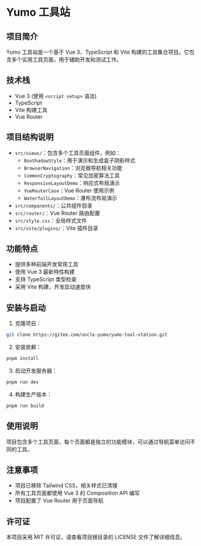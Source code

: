 # Yumo 工具站

## 项目简介
Yumo 工具站是一个基于 Vue 3、TypeScript 和 Vite 构建的工具集合项目。它包含多个实用工具页面，用于辅助开发和测试工作。

## 技术栈
- Vue 3 (使用 `<script setup>` 语法)
- TypeScript
- Vite 构建工具
- Vue Router

## 项目结构说明
- `src/views/`：包含多个工具页面组件，例如：
  - `BoxShadowStyle`：用于演示和生成盒子阴影样式
  - `BrowserNavigation`：浏览器导航相关功能
  - `CommonCryptography`：常见加密算法工具
  - `ResponsiveLayoutDemo`：响应式布局演示
  - `VueRouterCase`：Vue Router 使用示例
  - `WaterfallLayoutDemo`：瀑布流布局演示
- `src/components/`：公共组件目录
- `src/router/`：Vue Router 路由配置
- `src/style.css`：全局样式文件
- `src/vite/plugins/`：Vite 插件目录

## 功能特点
- 提供多种前端开发常用工具
- 使用 Vue 3 最新特性构建
- 支持 TypeScript 类型检查
- 采用 Vite 构建，开发启动速度快

## 安装与启动
1. 克隆项目：
```bash
git clone https://gitee.com/uncle-yumo/yumo-tool-station.git
```

2. 安装依赖：
```bash
pnpm install
```

3. 启动开发服务器：
```bash
pnpm run dev
```

4. 构建生产版本：
```bash
pnpm run build
```

## 使用说明
项目包含多个工具页面，每个页面都是独立的功能模块，可以通过导航菜单访问不同的工具。

## 注意事项
- 项目已移除 Tailwind CSS，相关样式已清理
- 所有工具页面都使用 Vue 3 的 Composition API 编写
- 项目配置了 Vue Router 用于页面导航

## 许可证
本项目采用 MIT 许可证，请查看项目根目录的 LICENSE 文件了解详细信息。